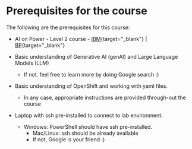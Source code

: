 # Prerequisites for the course

The following are the prerequisites for this course:

* AI on Power - Level 2 course - [IBM](https://yourlearning.ibm.com/activity/PLAN-95E47B97CBB5){target="_blank"} | [BP](https://learn.ibm.com/course/view.php?id=16329){target="_blank"}

* Basic understanding of Generative AI (genAI) and Large Language Models (LLM)
   	- If not, feel free to learn more by doing Google search :) 

* Basic understanding of OpenShift and working with yaml files. 
	- In any case, appropriate instructions are provided through-out the course

* Laptop with ssh pre-installed to connect to lab environment.
 	- Windows: PowerShell should have ssh pre-installed.
    	- Mac/Linux: ssh should be already available
       	- If not, Google is your friend :) 
